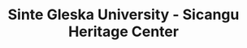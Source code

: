 ---
layout: repo
title: "Sinte Gleska University - Sicangu Heritage Center"
id: 11686
permalink: repos/11686/
---